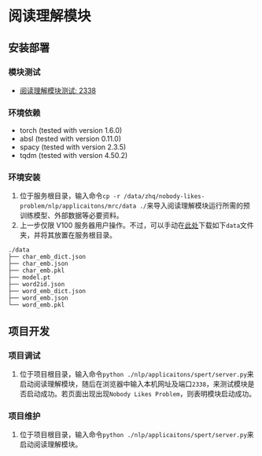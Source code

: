# 阅读理解模块

## 安装部署

### 模块测试
- [阅读理解模块测试: 2338](http://101.124.42.4:2338)

### 环境依赖
- torch (tested with version 1.6.0)
- absl (tested with version 0.11.0)
- spacy (tested with version 2.3.5)
- tqdm (tested with version 4.50.2)

### 环境安装
1. 位于服务根目录，输入命令`cp -r /data/zhq/nobody-likes-problem/nlp/applicaitons/mrc/data ./`来导入阅读理解模块运行所需的预训练模型、外部数据等必要资料。
2. 上一步仅限 V100 服务器用户操作。不过，可以手动在[此处](https://www.jianguoyun.com/p/DUHmaH0Qm6q_CBiJ6dMD)下载如下`data`文件夹，并将其放置在服务根目录。

```
./data
├── char_emb_dict.json
├── char_emb.json
├── char_emb.pkl
├── model.pt
├── word2id.json
├── word_emb_dict.json
├── word_emb.json
└── word_emb.pkl
```

## 项目开发

### 项目调试
1. 位于项目根目录，输入命令`python ./nlp/applicaitons/spert/server.py`来启动阅读理解模块，随后在浏览器中输入本机网址及端口`2338`，来测试模块是否启动成功。若页面出现出现`Nobody Likes Problem`，则表明模块启动成功。

### 项目维护
1. 位于项目根目录，输入命令`python ./nlp/applicaitons/spert/server.py`来启动阅读理解模块。


